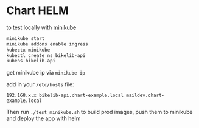 # Chart HELM

to test locally with [minikube](https://minikube.sigs.k8s.io/docs/)

```bash
minikube start
minikube addons enable ingress
kubectx minikube
kubectl create ns bikelib-api
kubens bikelib-api
```

get minikube ip via `minikube ip`

add in your `/etc/hosts` file:

```
192.168.x.x bikelib-api.chart-example.local maildev.chart-example.local
```

Then run `./test_minikube.sh` to build prod images, push them to minikube and deploy the app with helm
